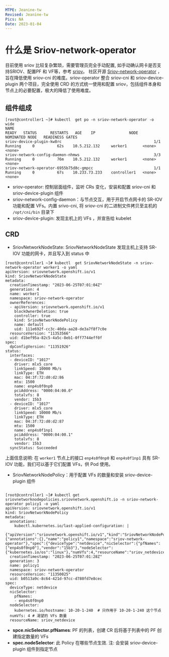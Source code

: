 ```yaml
---
MTPE: Jeanine-tw
Revised: Jeanine-tw
Pics: NA
Date: 2023-01-04
---
```


# 什么是 Sriov-network-operator

目前使用 sriov 比较复杂繁琐，需要管理员完全手动配置,  如手动确认网卡是否支持SRIOV、配置PF 和 VF等，参考 [sriov](../multus-underlay/sriov.md)。 社区开源 [Sriov-network-operator](https://github.com/k8snetworkplumbingwg/sriov-network-operator) ，旨在降低使用 sriov-cni 的难度。sriov-operator 整合 sriov-cni 和 sriov-device-plugin 两个项目，完全使用 CRD 的方式统一使用和配置 sriov，包括组件本身和节点上的必要配置，极大的降低了使用难度。

## 组件组成

```shell
[root@controller1 ~]# kubectl  get po -n sriov-network-operator -o wide
NAME                                                              READY   STATUS      RESTARTS   AGE    IP               NODE          NOMINATED NODE   READINESS GATES
sriov-device-plugin-kw8rc                                         1/1     Running     0          62s    10.5.212.132     worker1       <none>           <none>
sriov-network-config-daemon-nhmws                                 3/3     Running     0          76m    10.5.212.132     worker1       <none>           <none>
sriov-network-operator-6955b75d8c-gmpcc                           1/1     Running     0          67s    10.233.73.233    controller1   <none>           <none>
```

- sriov-operator: 控制层面组件，监听 CRs 变化，安装和配置 sriov-cni 和 sriov-device-plugin 组件
- sriov-network-config-daemon：与节点交互，用于开启节点网卡的 SR-IOV 功能和配置 VFs。内置 srivo-cni, 将 sriov-cni 的二进制文件拷贝至主机的 `/opt/cni/bin` 目录下
- sriov-device-plugin: 发现主机上的 VFs ，并宣告给 kubelet

## CRD

- SriovNetworkNodeState: SriovNetworkNodeState 发现主机上支持 SR-IOV 功能的网卡，并且写入到 status 中

```shell
[root@controller1 ~]# kubectl  get SriovNetworkNodeState -n sriov-network-operator worker1 -o yaml
apiVersion: sriovnetwork.openshift.io/v1
kind: SriovNetworkNodeState
metadata:
  creationTimestamp: "2023-06-25T07:01:04Z"
  generation: 4
  name: worker1
  namespace: sriov-network-operator
  ownerReferences:
  - apiVersion: sriovnetwork.openshift.io/v1
    blockOwnerDeletion: true
    controller: true
    kind: SriovNetworkNodePolicy
    name: default
    uid: 111e692f-cc3c-40da-aa28-de3a7f8f7c0e
  resourceVersion: "11353566"
  uid: d1bef95a-82c5-4a5c-8eb1-0ff7744eff0f
spec:
  dpConfigVersion: "11351926"
status:
  interfaces:
  - deviceID: "1017"
    driver: mlx5_core
    linkSpeed: 10000 Mb/s
    linkType: ETH
    mac: 04:3f:72:d0:d2:86
    mtu: 1500
    name: enp4s0f0np0
    pciAddress: "0000:04:00.0"
    totalvfs: 8
    vendor: 15b3
  - deviceID: "1017"
    driver: mlx5_core
    linkSpeed: 10000 Mb/s
    linkType: ETH
    mac: 04:3f:72:d0:d2:87
    mtu: 1500
    name: enp4s0f1np1
    pciAddress: "0000:04:00.1"
    totalvfs: 8
    vendor: 15b3
  syncStatus: Succeeded
```

上面信息说明: 在 `worker1` 节点上的接口 `enp4s0f0np0` 和 `enp4s0f1np1` 具有 SR-IOV 功能，我们可以基于它们配置 VFs，供 Pod 使用。

- SriovNetworkNodePolicy：用于配置 VFs 的数量和安装 sriov-device-plugin 组件

```shell

[root@controller1 ~]# kubectl get sriovnetworknodepolicies.sriovnetwork.openshift.io -n sriov-network-operator policy1 -o yaml
apiVersion: sriovnetwork.openshift.io/v1
kind: SriovNetworkNodePolicy
metadata:
  annotations:
    kubectl.kubernetes.io/last-applied-configuration: |
      {"apiVersion":"sriovnetwork.openshift.io/v1","kind":"SriovNetworkNodePolicy","metadata":{"annotations":{},"name":"policy1","namespace":"sriov-network-operator"},"spec":{"deviceType":"netdevice","nicSelector":{"pfNames":["enp4s0f0np0"],"vendor":"15b3"},"nodeSelector":{"kubernetes.io/os":"linux"},"numVfs":4,"resourceName":"sriov_netdevice"}}
  creationTimestamp: "2023-06-25T07:01:28Z"
  generation: 3
  name: policy1
  namespace: sriov-network-operator
  resourceVersion: "11350025"
  uid: b0513a9c-8c64-421d-97cc-d780fd7e8cec
spec:
  deviceType: netdevice
  nicSelector:
    pfNames:
    - enp4s0f0np0
  nodeSelector:
    kubernetes.io/hostname: 10-20-1-240  # 只作用于 10-20-1-240 这个节点
  numVfs: 4 # 渴望的 VFs 数量
  resourceName: sriov_netdevice
```

- **spce.nicSelector.pfNames**: PF 的列表，创建 CR 后将基于列表中的 PF 创建指定数量的 VFs
- **spec.nodeSelector**: 此 Policy 在哪些节点生效. 注: 会安装 sriov-device-plugin 组件到指定节点
